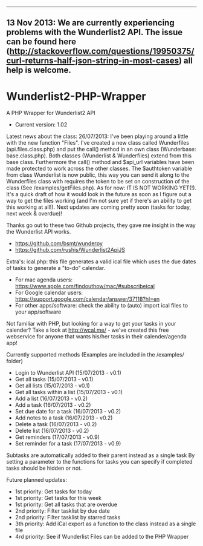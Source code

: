 -----
13 Nov 2013: We are currently experiencing problems with the Wunderlist2 API. The issue can be found here (http://stackoverflow.com/questions/19950375/curl-returns-half-json-string-in-most-cases) all help is welcome.
-----

Wunderlist2-PHP-Wrapper
=======================

A PHP Wrapper for Wunderlist2 API
- Current version: 1.02

Latest news about the class:
26/07/2013: I've been playing around a little with the new function "Files". I've created a new class called Wunderfiles (api.files.class.php) and put the call() method in an own class (Wunderbase: base.class.php). Both classes (Wunderlist & Wunderfiles) extend from this base class. Furthermore the call() method and $api_url variables have been made protected to work across the other classes. The $authtoken variable from class Wunderlist is now public, this way you can send it along to the Wunderfiles class with requires the token to be set on construction of the class (See /examples/getFiles.php). As for now: IT IS NOT WORKING YET(!). It's a quick draft of how it would look in the future as soon as I figure out a way to get the files working (and I'm not sure yet if there's an ability to get this working at all!). Next updates are coming pretty soon (tasks for today, next week & overdue)! 

Thanks go out to these two Github projects, they gave me insight in the way the Wunderlist API works.
- https://github.com/bsmt/wunderpy
- https://github.com/rushis/Wunderlist2ApiJS

Extra's:
ical.php: this file generates a valid ical file which uses the due dates of tasks to generate a "to-do" calendar. 
- For mac agenda users: https://www.apple.com/findouthow/mac/#subscribeical
- For Google calendar users: https://support.google.com/calendar/answer/37118?hl=en
- For other apps/software: check the ability to (auto) import ical files to your app/software

Not familiar with PHP, but looking for a way to get your tasks in your calender? Take a look at http://wcal.me/ - we've created this free webservice for anyone that wants his/her tasks in their calender/agenda app!

Currently supported methods (Examples are included in the /examples/ folder)

- Login to Wunderlist API (15/07/2013 - v0.1)
- Get all tasks (15/07/2013 - v0.1)
- Get all lists (15/07/2013 - v0.1)
- Get all tasks within a list (15/07/2013 - v0.1)
- Add a list (16/07/2013 - v0.2)
- Add a task (16/07/2013 - v0.2)
- Set due date for a task (16/07/2013 - v0.2)
- Add notes to a task (16/07/2013 - v0.2)
- Delete a task (16/07/2013 - v0.2)
- Delete list (16/07/2013 - v0.2)
- Get reminders (17/07/2013 - v0.9)
- Set reminder for a task (17/07/2013 - v0.9)

Subtasks are automatically added to their parent instead as a single task
By setting a parameter to the functions for tasks you can specify if completed tasks should be hidden or not.

Future planned updates:
- 1st priority: Get tasks for today
- 1st priority: Get tasks for this week
- 1st priority: Get all tasks that are overdue
- 2nd priority: Filter tasklist by due date
- 2nd priority: Filter tasklist by starred tasks
- 3th priority: Add iCal export as a function to the class instead as a single file
- 4rd priority: See if Wunderlist Files can be added to the PHP Wrapper
